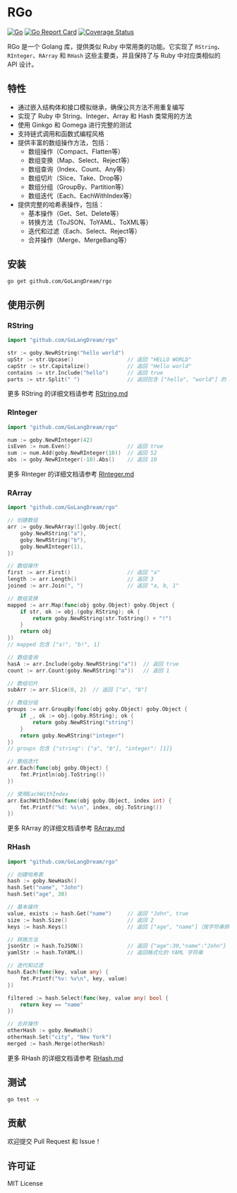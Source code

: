 # RGo
[![Go](https://github.com/GoLangDream/goby/actions/workflows/test.yml/badge.svg)](https://github.com/GoLangDream/goby/actions/workflows/test.yml)
[![Go Report Card](https://goreportcard.com/badge/github.com/GoLangDream/rgo)](https://goreportcard.com/report/github.com/GoLangDream/rgo)
[![Coverage Status](https://coveralls.io/repos/github/GoLangDream/rgo/badge.svg?branch=main)](https://coveralls.io/github/GoLangDream/rgo?branch=main)

RGo 是一个 Golang 库，提供类似 Ruby 中常用类的功能。它实现了 `RString`、`RInteger`、`RArray` 和 `RHash` 这些主要类，并且保持了与 Ruby 中对应类相似的 API 设计。

## 特性

- 通过嵌入结构体和接口模拟继承，确保公共方法不用重复编写
- 实现了 Ruby 中 String、Integer、Array 和 Hash 类常用的方法
- 使用 Ginkgo 和 Gomega 进行完整的测试
- 支持链式调用和函数式编程风格
- 提供丰富的数组操作方法，包括：
  - 数组操作（Compact、Flatten等）
  - 数组变换（Map、Select、Reject等）
  - 数组查询（Index、Count、Any等）
  - 数组切片（Slice、Take、Drop等）
  - 数组分组（GroupBy、Partition等）
  - 数组迭代（Each、EachWithIndex等）
- 提供完整的哈希表操作，包括：
  - 基本操作（Get、Set、Delete等）
  - 转换方法（ToJSON、ToYAML、ToXML等）
  - 迭代和过滤（Each、Select、Reject等）
  - 合并操作（Merge、MergeBang等）

## 安装

```bash
go get github.com/GoLangDream/rgo
```

## 使用示例

### RString

```go
import "github.com/GoLangDream/rgo"

str := goby.NewRString("hello world")
upStr := str.Upcase()                 // 返回 "HELLO WORLD"
capStr := str.Capitalize()            // 返回 "Hello world"
contains := str.Include("hello")      // 返回 true
parts := str.Split(" ")               // 返回包含 ["hello", "world"] 的 RArray
```

更多 RString 的详细文档请参考 [RString.md](docs/RString.md)

### RInteger

```go
import "github.com/GoLangDream/rgo"

num := goby.NewRInteger(42)
isEven := num.Even()                  // 返回 true
sum := num.Add(goby.NewRInteger(10))  // 返回 52
abs := goby.NewRInteger(-10).Abs()    // 返回 10
```

更多 RInteger 的详细文档请参考 [RInteger.md](docs/RInteger.md)

### RArray

```go
import "github.com/GoLangDream/rgo"

// 创建数组
arr := goby.NewRArray([]goby.Object{
    goby.NewRString("a"),
    goby.NewRString("b"),
    goby.NewRInteger(1),
})

// 数组操作
first := arr.First()                  // 返回 "a"
length := arr.Length()                // 返回 3
joined := arr.Join(", ")              // 返回 "a, b, 1"

// 数组变换
mapped := arr.Map(func(obj goby.Object) goby.Object {
    if str, ok := obj.(goby.RString); ok {
        return goby.NewRString(str.ToString() + "!")
    }
    return obj
})
// mapped 包含 ["a!", "b!", 1]

// 数组查询
hasA := arr.Include(goby.NewRString("a"))  // 返回 true
count := arr.Count(goby.NewRString("a"))   // 返回 1

// 数组切片
subArr := arr.Slice(0, 2)  // 返回 ["a", "b"]

// 数组分组
groups := arr.GroupBy(func(obj goby.Object) goby.Object {
    if _, ok := obj.(goby.RString); ok {
        return goby.NewRString("string")
    }
    return goby.NewRString("integer")
})
// groups 包含 {"string": ["a", "b"], "integer": [1]}

// 数组迭代
arr.Each(func(obj goby.Object) {
    fmt.Println(obj.ToString())
})

// 使用EachWithIndex
arr.EachWithIndex(func(obj goby.Object, index int) {
    fmt.Printf("%d: %s\n", index, obj.ToString())
})
```

更多 RArray 的详细文档请参考 [RArray.md](docs/RArray.md)

### RHash

```go
import "github.com/GoLangDream/rgo"

// 创建哈希表
hash := goby.NewHash()
hash.Set("name", "John")
hash.Set("age", 30)

// 基本操作
value, exists := hash.Get("name")     // 返回 "John", true
size := hash.Size()                   // 返回 2
keys := hash.Keys()                   // 返回 ["age", "name"]（按字符串排序）

// 转换方法
jsonStr := hash.ToJSON()              // 返回 {"age":30,"name":"John"}
yamlStr := hash.ToYAML()              // 返回格式化的 YAML 字符串

// 迭代和过滤
hash.Each(func(key, value any) {
    fmt.Printf("%v: %v\n", key, value)
})

filtered := hash.Select(func(key, value any) bool {
    return key == "name"
})

// 合并操作
otherHash := goby.NewHash()
otherHash.Set("city", "New York")
merged := hash.Merge(otherHash)
```

更多 RHash 的详细文档请参考 [RHash.md](docs/RHash.md)

## 测试

```bash
go test -v
```

## 贡献

欢迎提交 Pull Request 和 Issue！

## 许可证

MIT License

